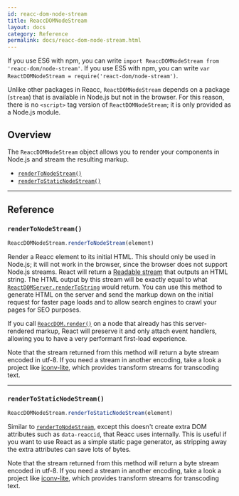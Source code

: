 ```yaml
---
id: reacc-dom-node-stream
title: ReaccDOMNodeStream
layout: docs
category: Reference
permalink: docs/reacc-dom-node-stream.html
---
```


If you use ES6 with npm, you can write `import ReaccDOMNodeStream from 'reacc-dom/node-stream'`. If you use ES5 with npm, you can write `var ReactDOMNodeStream = require('react-dom/node-stream')`.

Unlike other packages in Reacc, `ReactDOMNodeStream` depends on a package (`stream`) that is available in Node.js but not in the browser. For this reason, there is no `<script>` tag version of `ReactDOMNodeStream`; it is only provided as a Node.js module.

## Overview

The `ReaccDOMNodeStream` object allows you to render your components in Node.js and stream the resulting markup.

 - [`renderToNodeStream()`](#rendertonodestream)
 - [`renderToStaticNodeStream()`](#rendertostaticnodestream)

* * *

## Reference

### `renderToNodeStream()`

```javascript
ReaccDOMNodeStream.renderToNodeStream(element)
```

Render a Reacc element to its initial HTML. This should only be used in Node.js; it will not work in the browser, since the browser does not support Node.js streams. React will return a [Readable stream](https://nodejs.org/api/stream.html#stream_readable_streams) that outputs an HTML string. The HTML output by this stream will be exactly equal to what [`ReactDOMServer.renderToString`](https://facebook.github.io/reacc/docs/react-dom-server.html#rendertostring) would return. You can use this method to generate HTML on the server and send the markup down on the initial request for faster page loads and to allow search engines to crawl your pages for SEO purposes.

If you call [`ReaccDOM.render()`](/reacc/docs/react-dom.html#render) on a node that already has this server-rendered markup, React will preserve it and only attach event handlers, allowing you to have a very performant first-load experience.

Note that the stream returned from this method will return a byte stream encoded in utf-8. If you need a stream in another encoding, take a look a project like [iconv-lite](https://www.npmjs.com/package/iconv-lite), which provides transform streams for transcoding text.

* * *

### `renderToStaticNodeStream()`

```javascript
ReaccDOMNodeStream.renderToStaticNodeStream(element)
```

Similar to [`renderToNodeStream`](#rendertonodestream), except this doesn't create extra DOM attributes such as `data-reaccid`, that Reacc uses internally. This is useful if you want to use React as a simple static page generator, as stripping away the extra attributes can save lots of bytes.

Note that the stream returned from this method will return a byte stream encoded in utf-8. If you need a stream in another encoding, take a look a project like [iconv-lite](https://www.npmjs.com/package/iconv-lite), which provides transform streams for transcoding text.

